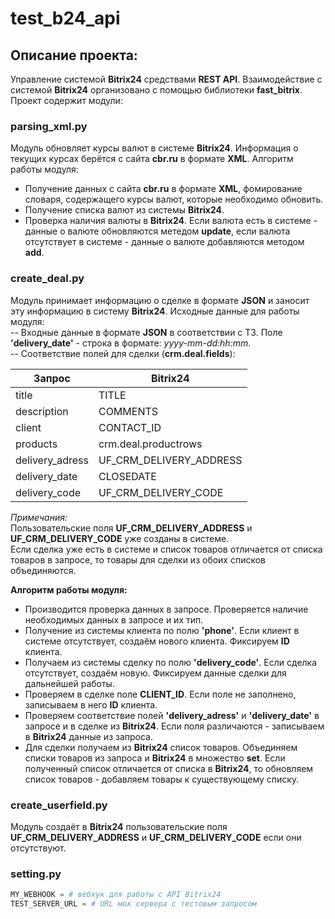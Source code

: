 # test_b24_api
## Описание проекта:
Управление системой **Bitrix24** средствами **REST API**. Взаимодействие с системой **Bitrix24** организовано с помощью библиотеки **fast_bitrix**. Проект содержит модули:
### parsing_xml.py
Модуль обновляет курсы валют в системе **Bitrix24**. Информация о текущих курсах берётся с сайта **cbr.ru** в формате **XML**.  Алгоритм работы модуля:
- Получение данных с сайта **cbr.ru** в формате **XML**, фомирование словаря, содержащего курсы валют, которые необходимо обновить.  
- Получение списка валют из системы **Bitrix24**.  
- Проверка наличия валюты в **Bitrix24**. Если валюта есть в системе - данные о валюте обновляются метедом **update**, если валюта отсутствует в системе - данные о валюте добавляются методом **add**.  
### create_deal.py
Модуль принимает информацию о сделке в формате **JSON** и заносит эту информацию в систему **Bitrix24**. Исходные данные для работы модуля:  
-- Входные данные в формате **JSON** в соответствии с ТЗ. Поле **'delivery_date'** - строка в формате: *yyyy-mm-dd:hh:mm*.  
-- Соответствие полей для сделки (**crm.deal.fields**):  

 Запрос | Bitrix24  
-------|---------  
 title | TITLE  
 description     | COMMENTS                  
 client          | CONTACT_ID                
 products        | crm.deal.productrows      
 delivery_adress | UF_CRM_DELIVERY_ADDRESS   
 delivery_date   | CLOSEDATE                 
 delivery_code   | UF_CRM_DELIVERY_CODE      

*Примечания:*  
Пользовательские поля **UF_CRM_DELIVERY_ADDRESS** и **UF_CRM_DELIVERY_CODE** уже созданы в системе.  
Если сделка уже есть в системе и список товаров отличается от списка товаров в запросе, то товары для сделки из обоих списков объединяются.

**Алгоритм работы модуля:**    
* Производится проверка данных в запросе. Проверяется наличие необходимых данных в запросе и их тип.  
* Получение из системы клиента по полю **'phone'**. Если клиент в системе отсутствует, создаём нового клиента. Фиксируем **ID** клиента.  
* Получаем из системы сделку по полю **'delivery_code'**. Если сделка отсутствует, создаём новую. Фиксируем данные сделки для дальнейшей работы.  
* Проверяем в сделке поле **CLIENT_ID**. Если поле не заполнено, записываем в него **ID** клиента.  
* Проверяем соответствие полей **'delivery_adress'** и **'delivery_date'** в запросе и в сделке из **Bitrix24**. Если поля различаются - записываем в **Bitrix24** данные из запроса.  
* Для сделки получаем из **Bitrix24** список товаров. Объединяем списки товаров из запроса и **Bitrix24** в множество **set**. Если полученный список отличается от списка в **Bitrix24**, то обновляем список товаров - добавляем товары к существующему списку.  
### create_userfield.py
Модуль создаёт в **Bitrix24** пользовательские поля **UF_CRM_DELIVERY_ADDRESS** и **UF_CRM_DELIVERY_CODE** если они отсутствуют.  
### setting.py
```python
MY_WEBHOOK = # вебхук для работы c API Bitrix24
TEST_SERVER_URL = # URL мок сервера с тестовым запросом

```